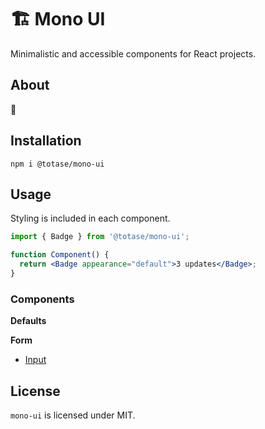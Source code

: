 # 🏗️ Mono UI

Minimalistic and accessible components for React projects.

## About

🚧

## Installation

```
npm i @totase/mono-ui
```

## Usage

Styling is included in each component.

```jsx
import { Badge } from '@totase/mono-ui';

function Component() {
  return <Badge appearance="default">3 updates</Badge>;
}
```

### Components

**Defaults**

**Form**

- [Input](./src/components/Input)

## License

`mono-ui` is licensed under MIT.
